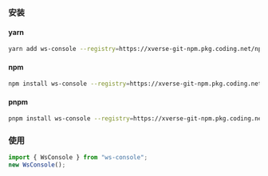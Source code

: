 ### 安装

#### yarn

```bash
yarn add ws-console --registry=https://xverse-git-npm.pkg.coding.net/npm-registry/npm/
```

#### npm

```bash
npm install ws-console --registry=https://xverse-git-npm.pkg.coding.net/npm-registry/npm/
```

#### pnpm

```bash
pnpm install ws-console --registry=https://xverse-git-npm.pkg.coding.net/npm-registry/npm/
```

### 使用

```typescript
import { WsConsole } from "ws-console";
new WsConsole();
```
